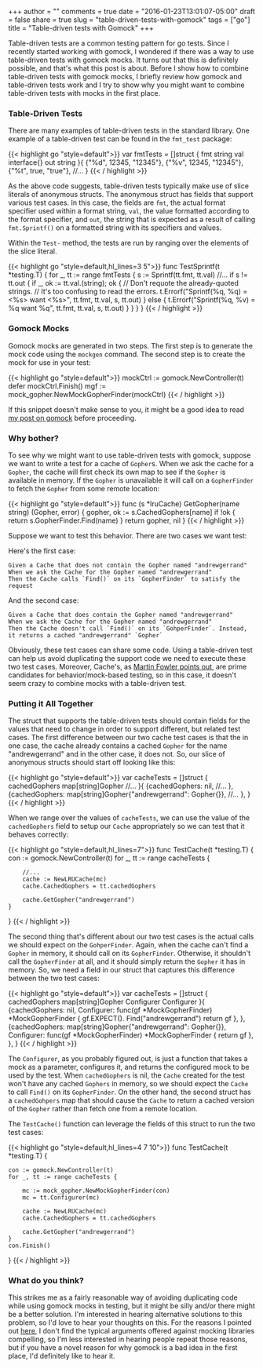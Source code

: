 +++
author = ""
comments = true
date = "2016-01-23T13:01:07-05:00"
draft = false
share = true
slug = "table-driven-tests-with-gomock"
tags = ["go"]
title = "Table-driven tests with Gomock"
+++

Table-driven tests are a common testing pattern for go tests. Since I recently started working with gomock, I wondered if there was a way to use table-driven tests with gomock mocks. It turns out that this is definitely possible, and that's what this post is about. Before I show how to combine table-driven tests with gomock mocks, I briefly review how gomock and table-driven tests work and I try to show why you might want to combine table-driven tests with mocks in the first place.

### Table-Driven Tests

There are many examples of table-driven tests in the standard library. One example of a table-driven test can be found in the `fmt_test` package:

{{< highlight go "style=default">}}
var fmtTests = []struct {
	fmt string
	val interface{}
	out string
}{
	{"%d", 12345, "12345"},
	{"%v", 12345, "12345"},
	{"%t", true, "true"},
    //...
}
{{< / highlight >}}

As the above code suggests, table-driven tests typically make use of slice literals of anonymous structs. The anonymous struct has fields that support various test cases. In this case, the fields are `fmt`, the actual format specifier used within a format string, `val`, the value formatted according to the format specifier, and `out`, the string that is expected as a result of calling `fmt.Sprintf()` on a formatted string with its specifiers and values.

Within the `Test-` method, the tests are run by ranging over the elements of the slice literal.

{{< highlight go "style=default,hl_lines=3 5">}}
func TestSprintf(t *testing.T) {
	for _, tt := range fmtTests {
		s := Sprintf(tt.fmt, tt.val)
		//...
		if s != tt.out {
			if _, ok := tt.val.(string); ok {
				// Don't requote the already-quoted strings.
				// It's too confusing to read the errors.
				t.Errorf("Sprintf(%q, %q) = <%s> want <%s>", tt.fmt, tt.val, s, tt.out)
			} else {
				t.Errorf("Sprintf(%q, %v) = %q want %q", tt.fmt, tt.val, s, tt.out)
			}
		}
	}
}
{{< / highlight >}}

### Gomock Mocks

Gomock mocks are generated in two steps. The first step is to generate the mock code using the `mockgen` command. The second step is to create the mock for use in your test:

{{< highlight go "style=default">}}
mockCtrl := gomock.NewController(t)
defer mockCtrl.Finish()
mgf := mock_gopher.NewMockGopherFinder(mockCtrl)
{{< / highlight >}}

If this snippet doesn't make sense to you, it might be a good idea to read [my post on gomock](http://www.philosophicalhacker.com/post/getting-started-with-gomock/) before proceeding.

### Why bother?

To see why we might want to use table-driven tests with gomock, suppose we want to write a test for a cache of `Gopher`s. When we ask the cache for a `Gopher`, the cache will first check its own map to see if the `Gopher` is available in memory. If the `Gopher` is unavailable it will call on a `GopherFinder` to fetch the `Gopher` from some remote location:

{{< highlight go "style=default">}}
func (s *lruCache) GetGopher(name string) (Gopher, error) {
	gopher, ok := s.CachedGophers[name]
	if !ok {
		return s.GopherFinder.Find(name)
	}
	return gopher, nil
}
{{< / highlight >}}

Suppose we want to test this behavior. There are two cases we want test:

Here's the first case:

```
Given a Cache that does not contain the Gopher named "andrewgerrand"
When we ask the Cache for the Gopher named "andrewgerrand"
Then the Cache calls `Find()` on its `GopherFinder` to satisfy the request
```

And the second case:

```
Given a Cache that does contain the Gopher named "andrewgerrand"
When we ask the Cache for the Gopher named "andrewgerrand"
Then the Cache doesn't call `Find()` on its `GohperFinder`. Instead, it returns a cached "andrewgerrand" `Gopher`
```

Obviously, these test cases can share some code. Using a table-driven test can help us avoid duplicating the support code we need to execute these two test cases. Moreover, Cache's, as [Martin Fowler points out](http://martinfowler.com/articles/mocksArentStubs.html), are prime candidates for behavior/mock-based testing, so in this case, it doesn't seem crazy to combine mocks with a table-driven test.

### Putting it All Together

The struct that supports the table-driven tests should contain fields for the values that need to change in order to support different, but related test cases. The first difference between our two cache test cases is that the in one case, the cache already contains a cached `Gopher` for the name "andrewgerrand" and in the other case, it does not. So, our slice of anonymous structs should start off looking like this:

{{< highlight go "style=default">}}
var cacheTests = []struct {
	cachedGophers map[string]Gopher
	//...
}{
	{cachedGophers: nil,
		//...
	},
	{cachedGophers: map[string]Gopher{"andrewgerrand": Gopher{}},
		//...
	},
}
{{< / highlight >}}

When we range over the values of `cacheTests`, we can use the value of the `cachedGophers` field to setup our `Cache` appropriately so we can test that it behaves correctly:

{{< highlight go "style=default,hl_lines=7">}}
func TestCache(t *testing.T) {
    con := gomock.NewController(t)
	for _, tt := range cacheTests {

		//...
		cache := NewLRUCache(mc)
		cache.CachedGophers = tt.cachedGophers

		cache.GetGopher("andrewgerrand")
	}
}
{{< / highlight >}}

The second thing that's different about our two test cases is the actual calls we should expect on the `GohperFinder`. Again, when the cache can't find a `Gopher` in memory, it should call on its `GopherFinder`. Otherwise, it shouldn't call the `GopherFinder` at all, and it should simply return the `Gopher` it has in memory. So, we need a field in our struct that captures this difference between the two test cases:

{{< highlight go "style=default">}}
var cacheTests = []struct {
	cachedGophers map[string]Gopher
	Configurer    Configurer
}{
    {cachedGophers: nil,
		Configurer: func(gf *MockGopherFinder) *MockGopherFinder {
			gf.EXPECT().
				Find("andrewgerrand")
			return gf
		},
	},
	{cachedGophers: map[string]Gopher{"andrewgerrand": Gopher{}},
		Configurer: func(gf *MockGopherFinder) *MockGopherFinder {
			return gf
		},
	},
}
{{< / highlight >}}

The `Configurer`, as you probably figured out, is just a function that takes a mock as a parameter, configures it, and returns the configured mock to be used by the test. When `cachedGophers` is nil, the `Cache` created for the test won't have any cached `Gophers` in memory, so we should expect the `Cache` to call `Find()` on its `GopherFinder`. On the other hand, the second struct has a `cachedGohpers` map that should cause the `Cache` to return a cached version of the `Gopher` rather than fetch one from a remote location.

The `TestCache()` function can leverage the fields of this struct to run the two test cases:

{{< highlight go "style=default,hl_lines=4 7 10">}}
func TestCache(t *testing.T) {

	con := gomock.NewController(t)
	for _, tt := range cacheTests {

		mc := mock_gopher.NewMockGopherFinder(con)
		mc = tt.Configurer(mc)

		cache := NewLRUCache(mc)
		cache.CachedGophers = tt.cachedGophers

		cache.GetGopher("andrewgerrand")
	}
	con.Finish()
}
{{< / highlight >}}

### What do you think?

This strikes me as a fairly reasonable way of avoiding duplicating code while using gomock mocks in testing, but it might be silly and/or there might be a better solution. I'm interested in hearing alternative solutions to this problem, so I'd love to hear your thoughts on this. For the reasons I pointed out [here](http://www.philosophicalhacker.com/2016/01/13/should-we-use-mocking-libraries-for-go-testing/), I don't find the typical arguments offered against mocking libraries compelling, so I'm less interested in hearing people repeat those reasons, but if you have a novel reason for why gomock is a bad idea in the first place, I'd definitely like to hear it.
